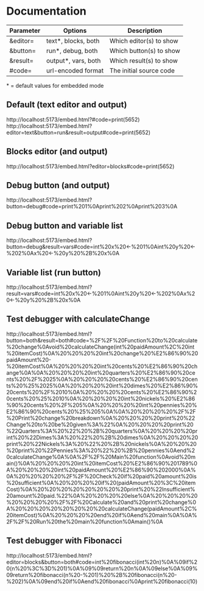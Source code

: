 # Documentation

Parameter | Options               | Description             |
----------|-----------------------|-------------------------|
&editor=  | text*, blocks, both   | Which editor(s) to show |
&button=  | run*, debug, both     | Which button(s) to show |
&result=  | output*, vars, both   | Which result(s) to show |
\#code=   | url-encoded format    | The initial source code |

\* = default values for embedded mode


## Default (text editor and output)

http://localhost:5173/embed.html?#code=print(5652)
http://localhost:5173/embed.html?editor=text&button=run&result=output#code=print(5652)


## Blocks editor (and output)

http://localhost:5173/embed.html?editor=blocks#code=print(5652)


## Debug button (and output)

http://localhost:5173/embed.html?button=debug#code=print%201%0Aprint%202%0Aprint%203%0A


## Debug button and variable list

http://localhost:5173/embed.html?button=debug&result=vars#code=int%20x%20←%201%0Aint%20y%20←%202%0Ax%20←%20y%20%2B%20x%0A


## Variable list (run button)

http://localhost:5173/embed.html?result=vars#code=int%20x%20←%201%0Aint%20y%20←%202%0Ax%20←%20y%20%2B%20x%0A


## Test debugger with calculateChange

http://localhost:5173/embed.html?button=both&result=both#code=%2F%2F%20Function%20to%20calculate%20change%0Avoid%20calculateChange(int%20paidAmount%2C%20int%20itemCost)%0A%20%20%20%20int%20change%20%E2%86%90%20paidAmount%20-%20itemCost%0A%20%20%20%20int%20cents%20%E2%86%90%20change%0A%0A%20%20%20%20int%20quarters%20%E2%86%90%20cents%20%2F%2025%0A%20%20%20%20cents%20%E2%86%90%20cents%20%25%2025%0A%20%20%20%20int%20dimes%20%E2%86%90%20cents%20%2F%2010%0A%20%20%20%20cents%20%E2%86%90%20cents%20%25%2010%0A%20%20%20%20int%20nickels%20%E2%86%90%20cents%20%2F%205%0A%20%20%20%20int%20pennies%20%E2%86%90%20cents%20%25%205%0A%0A%20%20%20%20%2F%2F%20Print%20change%20breakdown%0A%20%20%20%20print%20%22Change%20to%20be%20given%3A%22%0A%20%20%20%20print%20%22Quarters%3A%20%22%20%2B%20quarters%0A%20%20%20%20print%20%22Dimes%3A%20%22%20%2B%20dimes%0A%20%20%20%20print%20%22Nickels%3A%20%22%20%2B%20nickels%0A%20%20%20%20print%20%22Pennies%3A%20%22%20%2B%20pennies%0Aend%20calculateChange%0A%0A%2F%2F%20Main%20function%0Avoid%20main()%0A%20%20%20%20int%20itemCost%20%E2%86%90%201789%0A%20%20%20%20int%20paidAmount%20%E2%86%90%202000%0A%0A%20%20%20%20%2F%2F%20Check%20if%20paid%20amount%20is%20sufficient%0A%20%20%20%20if%20(paidAmount%20%3C%20itemCost)%0A%20%20%20%20%20%20%20%20print%20%22Insufficient%20amount%20paid.%22%0A%20%20%20%20else%0A%20%20%20%20%20%20%20%20%2F%2F%20Calculate%20and%20print%20change%0A%20%20%20%20%20%20%20%20calculateChange(paidAmount%2C%20itemCost)%0A%20%20%20%20end%20if%0Aend%20main%0A%0A%2F%2F%20Run%20the%20main%20function%0Amain()%0A


## Test debugger with Fibonacci

http://localhost:5173/embed.html?editor=blocks&button=both#code=int%20fibonacci(int%20n)%0A%09if%20(n%20%3C%3D%201)%0A%09%09return%20n%0A%09else%0A%09%09return%20fibonacci(n%20-%201)%20%2B%20fibonacci(n%20-%202)%0A%09end%20if%0Aend%20fibonacci%0Aprint%20fibonacci(10)
